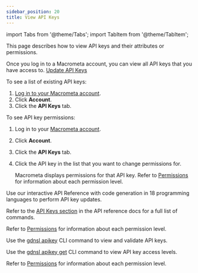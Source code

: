 ```yaml
---
sidebar_position: 20
title: View API Keys
---
```


import Tabs from '@theme/Tabs';
import TabItem from '@theme/TabItem';

This page describes how to view API keys and their attributes or permissions.

Once you log in to a Macrometa account, you can view all API keys that you have access to. [Update API Keys](update-api-keys.md)

<Tabs groupId="operating-systems">
<TabItem value="console" label="Web Console">

To see a list of existing API keys:

1. [Log in to your Macrometa account](https://auth.paas.macrometa.io/).
1. Click **Account**.
1. Click the **API Keys** tab.

To see API key permissions:

1. Log in to your [Macrometa account](https://auth.paas.macrometa.io/).
1. Click **Account**.
1. Click the **API Keys** tab.
1. Click the API key in the list that you want to change permissions for.

   Macrometa displays permissions for that API key. Refer to [Permissions](../permissions/index.md) for information about each permission level.

</TabItem>
<TabItem value="api" label="REST API">

Use our interactive API Reference with code generation in 18 programming languages to perform API key updates.

Refer to the [API Keys section](https://macrometa.com/docs/api#/operations/ValidateApiKey) in the API reference docs for a full list of commands.

Refer to [Permissions](index.md) for information about each permission level.

</TabItem>
<TabItem value="cli" label="CLI">

Use the [gdnsl apikey](../../cli/api-key-cli.md) CLI command to view and validate API keys.

Use the [gdnsl apikey get](../../cli/api-key-cli.md#gdnsl-apikey-get) CLI command to view API key access levels.

Refer to [Permissions](../permissions/index.md) for information about each permission level.

</TabItem>
</Tabs>
